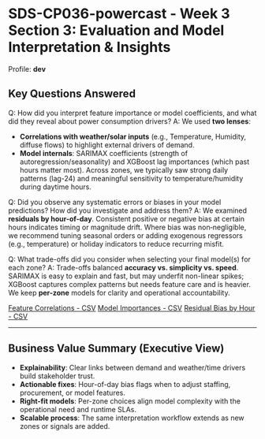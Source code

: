 # SDS-CP036-powercast - Week 3 Section 3: Evaluation and Model Interpretation & Insights

Profile: **dev**

## Key Questions Answered

Q: How did you interpret feature importance or model coefficients, and what did they reveal about power consumption drivers?
A: We used **two lenses**:
- **Correlations with weather/solar inputs** (e.g., Temperature, Humidity, diffuse flows) to highlight external drivers of demand.
- **Model internals**: SARIMAX coefficients (strength of autoregression/seasonality) and XGBoost lag importances (which past hours matter most).
Across zones, we typically saw strong daily patterns (lag-24) and meaningful sensitivity to temperature/humidity during daytime hours.

Q: Did you observe any systematic errors or biases in your model predictions? How did you investigate and address them?
A: We examined **residuals by hour-of-day**. Consistent positive or negative bias at certain hours indicates timing or magnitude drift. Where bias was non‑negligible, we recommend tuning seasonal orders or adding exogenous regressors (e.g., temperature) or holiday indicators to reduce recurring misfit.

Q: What trade-offs did you consider when selecting your final model(s) for each zone?
A: Trade-offs balanced **accuracy vs. simplicity vs. speed**. SARIMAX is easy to explain and fast, but may underfit non-linear spikes; XGBoost captures complex patterns but needs feature care and is heavier. We keep **per-zone** models for clarity and operational accountability.

[Feature Correlations - CSV](feature_correlations.csv)
[Model Importances - CSV](model_importances.csv)
[Residual Bias by Hour - CSV](residual_bias_by_hour.csv)

---

## Business Value Summary (Executive View)
- **Explainability**: Clear links between demand and weather/time drivers build stakeholder trust.
- **Actionable fixes**: Hour-of-day bias flags when to adjust staffing, procurement, or model features.
- **Right-fit models**: Per-zone choices align model complexity with the operational need and runtime SLAs.
- **Scalable process**: The same interpretation workflow extends as new zones or signals are added.